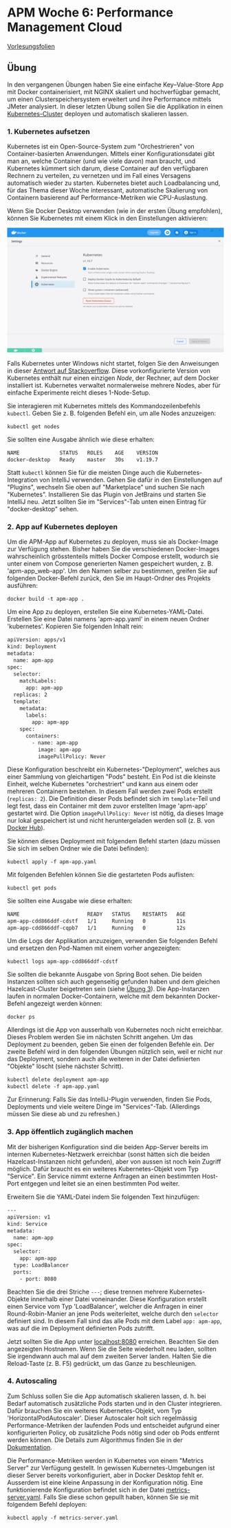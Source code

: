 # APM Woche 6: Performance Management Cloud


[Vorlesungsfolien](Performance%20Management%20Cloud.pdf)


## Übung

In den vergangenen Übungen haben Sie eine einfache Key–Value-Store App mit 
Docker containerisiert, mit NGINX skaliert und hochverfügbar gemacht, um 
einen Clusterspeichersystem erweitert und ihre Performance mittels JMeter
analysiert. In dieser letzten Übung sollen Sie die Applikation in einen
[Kubernetes-Cluster](https://kubernetes.io/docs/concepts/overview/what-is-kubernetes/)
deployen und automatisch skalieren lassen.


### 1. Kubernetes aufsetzen

Kubernetes ist ein Open-Source-System zum "Orchestrieren" von 
Container-basierten Anwendungen. Mittels einer Konfigurationsdatei gibt man 
an, welche Container (und wie viele davon) man braucht, und Kubernetes 
kümmert sich darum, diese Container auf den verfügbaren Rechnern zu 
verteilen, zu vernetzen und im Fall eines Versagens automatisch wieder zu 
starten. Kubernetes bietet auch Loadbalancing und, für das Thema dieser Woche
interessant, automatische Skalierung von Containern basierend auf 
Performance-Metriken wie CPU-Auslastung.

Wenn Sie Docker Desktop verwenden (wie in der ersten Übung empfohlen), 
können Sie Kubernetes mit einem Klick in den Einstellungen aktivieren:

![Kubernetes in Docker Desktop aktivieren](kubernetes-docker-desktop.png)

Falls Kubernetes unter Windows nicht startet, folgen Sie den Anweisungen in 
dieser [Antwort auf Stackoverflow](https://stackoverflow.com/a/57711650/1374678).
Diese vorkonfigurierte Version von Kubernetes enthält nur einen einzigen 
*Node*, der Rechner, auf dem Docker installiert ist. Kubernetes verwaltet 
normalerweise mehrere Nodes, aber für einfache Experimente reicht dieses 
1-Node-Setup.

Sie interagieren mit Kubernetes mittels des Kommandozeilenbefehls `kubectl`. 
Geben Sie z. B. folgenden Befehl ein, um alle Nodes anzuzeigen:

    kubectl get nodes

Sie sollten eine Ausgabe ähnlich wie diese erhalten:

    NAME             STATUS   ROLES    AGE    VERSION
    docker-desktop   Ready    master   30s    v1.19.7

Statt `kubectl` können Sie für die meisten Dinge auch die 
Kubernetes-Integration von IntelliJ verwenden. Gehen Sie dafür in den
Einstellungen auf "Plugins", wechseln Sie oben auf "Marketplace" und suchen Sie
nach "Kubernetes". Installieren Sie das Plugin von JetBrains und starten Sie
IntelliJ neu. Jetzt sollten Sie im "Services"-Tab unten einen Eintrag für
"docker-desktop" sehen.


### 2. App auf Kubernetes deployen

Um die APM-App auf Kubernetes zu deployen, muss sie als Docker-Image zur 
Verfügung stehen. Bisher haben Sie die verschiedenen Docker-Images 
wahrscheinlich grösstenteils mittels Docker Compose erstellt, wodurch sie 
unter einem von Compose generierten Namen gespeichert wurden, z. B. 
'apm-app_web-app'. Um den Namen selber zu bestimmen, greifen Sie auf 
folgenden Docker-Befehl zurück, den Sie im Haupt-Ordner des Projekts ausführen:

    docker build -t apm-app .

Um eine App zu deployen, erstellen Sie eine Kubernetes-YAML-Datei. Erstellen 
Sie eine Datei namens 'apm-app.yaml' in einem neuen Ordner 'kubernetes'. 
Kopieren Sie folgenden Inhalt rein:

    apiVersion: apps/v1
    kind: Deployment
    metadata:
      name: apm-app
    spec:
      selector:
        matchLabels:
          app: apm-app
      replicas: 2
      template:
        metadata:
          labels:
            app: apm-app
        spec:
          containers:
            - name: apm-app
              image: apm-app
              imagePullPolicy: Never

Diese Konfiguration beschreibt ein Kubernetes-"Deployment", welches aus 
einer Sammlung von gleichartigen "Pods" besteht. Ein Pod ist die kleinste 
Einheit, welche Kubernetes "orchestriert" und kann aus einem oder mehreren 
Containern bestehen. In diesem Fall werden zwei Pods erstellt (`replicas: 2`).
Die Definition dieser Pods befindet sich im `template`-Teil und legt fest, 
dass ein Container mit dem zuvor erstellten Image 'apm-app' gestartet wird. 
Die Option `imagePullPolicy: Never` ist nötig, da dieses Image nur lokal 
gespeichert ist und nicht heruntergeladen werden soll (z. B. von
[Docker Hub](https://hub.docker.com/)).

Sie können dieses Deployment mit folgendem Befehl starten (dazu müssen Sie 
sich im selben Ordner wie die Datei befinden):

    kubectl apply -f apm-app.yaml

Mit folgenden Befehlen können Sie die gestarteten Pods auflisten:

    kubectl get pods

Sie sollten eine Ausgabe wie diese erhalten:

    NAME                      READY   STATUS    RESTARTS   AGE
    apm-app-cdd866ddf-cdstf   1/1     Running   0          11s
    apm-app-cdd866ddf-cqpb7   1/1     Running   0          12s

Um die Logs der Applikation anzuzeigen, verwenden Sie folgenden Befehl und 
ersetzen den Pod-Namen mit einem vorher angezeigten:

    kubectl logs apm-app-cdd866ddf-cdstf

Sie sollten die bekannte Ausgabe von Spring Boot sehen. Die beiden Instanzen 
sollten sich auch gegenseitig gefunden haben und dem gleichen Hazelcast-Cluster 
beigetreten sein (siehe [Übung 3](../week-03)). Die App-Instanzen laufen in 
normalen Docker-Containern, welche mit dem bekannten Docker-Befehl angezeigt 
werden können:

    docker ps

Allerdings ist die App von ausserhalb von Kubernetes noch nicht erreichbar. 
Dieses Problem werden Sie im nächsten Schritt angehen. Um das Deployment zu 
beenden, geben Sie einen der folgenden Befehle ein. Der zweite Befehl wird 
in den folgenden Übungen nützlich sein, weil er nicht nur das Deployment, 
sondern auch alle weiteren in der Datei definierten "Objekte" löscht (siehe 
nächster Schritt).

    kubectl delete deployment apm-app
    kubectl delete -f apm-app.yaml

Zur Erinnerung: Falls Sie das IntelliJ-Plugin verwenden, finden Sie Pods, 
Deployments und viele weitere Dinge im "Services"-Tab. (Allerdings müssen Sie
diese ab und zu refreshen.)


### 3. App öffentlich zugänglich machen

Mit der bisherigen Konfiguration sind die beiden App-Server bereits im 
internen Kubernetes-Netzwerk erreichbar (sonst hätten sich die beiden 
Hazelcast-Instanzen nicht gefunden), aber von aussen ist noch kein Zugriff 
möglich. Dafür braucht es ein weiteres Kubernetes-Objekt vom Typ "Service".
Ein Service nimmt externe Anfragen an einen bestimmten Host-Port entgegen und 
leitet sie an einen bestimmten Pod weiter.

Erweitern Sie die YAML-Datei indem Sie folgenden Text hinzufügen:

    ---
    apiVersion: v1
    kind: Service
    metadata:
      name: apm-app
    spec:
      selector:
        app: apm-app
      type: LoadBalancer
      ports:
        - port: 8080

Beachten Sie die drei Striche `---`; diese trennen mehrere Kubernetes-Objekte
innerhalb einer Datei voneinander. Diese Konfiguration erstellt einen 
Service vom Typ 'LoadBalancer', welcher die Anfragen in einer 
Round-Robin-Manier an jene Pods weiterleitet, welche durch den `selector` 
definiert sind. In diesem Fall sind das alle Pods mit dem Label `app: apm-app`,
was auf die im Deployment definierten Pods zutrifft.

Jetzt sollten Sie die App unter [localhost:8080](http://localhost:8080) 
erreichen. Beachten Sie den angezeigten Hostnamen. Wenn Sie die Seite 
wiederholt neu laden, sollten Sie irgendwann auch mal auf dem zweiten Server 
landen. Halten Sie die Reload-Taste (z. B. F5) gedrückt, um das Ganze zu 
beschleunigen.


### 4. Autoscaling

Zum Schluss sollen Sie die App automatisch skalieren lassen, d. h. bei Bedarf 
automatisch zusätzliche Pods starten und in den Cluster integrieren. Dafür 
brauchen Sie ein weiteres Kubernetes-Objekt, vom Typ 'HorizontalPodAutoscaler'.
Dieser Autoscaler holt sich regelmässig Performance-Metriken der laufenden 
Pods und entscheidet aufgrund einer konfigurierten Policy, ob zusätzliche 
Pods nötig sind oder ob Pods entfernt werden können. Die Details zum 
Algorithmus finden Sie in der
[Dokumentation](https://kubernetes.io/de/docs/tasks/run-application/horizontal-pod-autoscale/#details-zum-algorithmus).

Die Performance-Metriken werden in Kubernetes von einem "Metrics Server" zur 
Verfügung gestellt. In gewissen Kubernetes-Umgebungen ist dieser Server 
bereits vorkonfiguriert, aber in Docker Desktop fehlt er. Ausserdem ist eine 
kleine Anpassung in der Konfiguration nötig. Eine funktionierende Konfiguration
befindet sich in der Datei [metrics-server.yaml](metrics-server.yaml). Falls 
Sie diese schon gepullt haben, können Sie sie mit folgendem Befehl deployen:

    kubectl apply -f metrics-server.yaml

